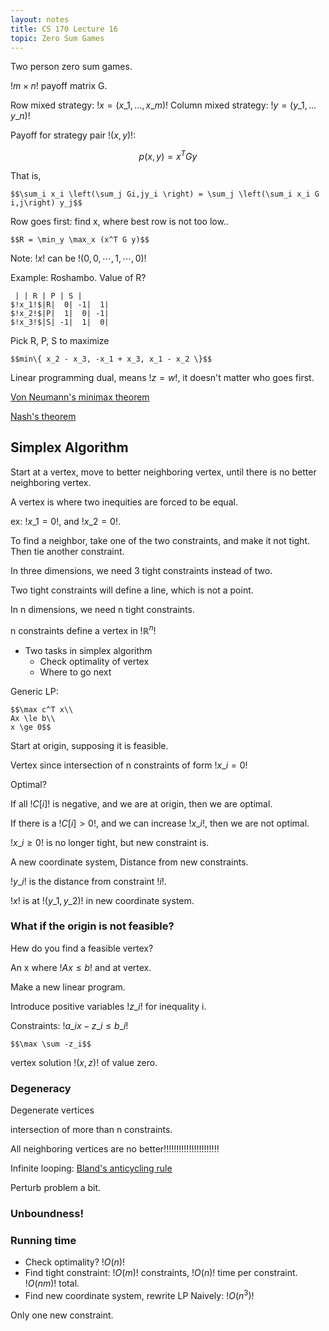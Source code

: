 ```yaml
---
layout: notes
title: CS 170 Lecture 16
topic: Zero Sum Games
---
```


Two person zero sum games.

$!m \times n!$ payoff matrix G.

Row mixed strategy: $!x = (x\_1, \dots, x\_m)!$
Column mixed strategy: $!y = (y\_1, \dots y\_n)!$

Payoff for strategy pair $!(x, y)!$:

$$p(x,y) = x^TGy$$

That is,

    $$\sum_i x_i \left(\sum_j Gi,jy_i \right) = \sum_j \left(\sum_i x_i G i,j\right) y_j$$

Row goes first:
find x, where best row is not too low..

    $$R = \min_y \max_x (x^T G y)$$

Note: $!x!$ can be $!(0,0,\cdots,1,\cdots,0)!$

Example: Roshambo. Value of R?

     | | R | P | S |
    $!x_1!$|R|  0| -1|  1|
    $!x_2!$|P|  1|  0| -1|
    $!x_3!$|S| -1|  1|  0|

Pick R, P, S to maximize

    $$min\{ x_2 - x_3, -x_1 + x_3, x_1 - x_2 \}$$

Linear programming dual, means $!z = w!$, it doesn't matter who goes first. 

[Von Neumann's minimax theorem](http://en.wikipedia.org/wiki/Minimax)

[Nash's theorem](http://en.wikipedia.org/wiki/Nash_equilibrium)

## Simplex Algorithm
Start at a vertex, move to better neighboring vertex, until there is no better
neighboring vertex. 

A vertex is where two inequities are forced to be equal. 

ex: $!x\_1 = 0!$, and $!x\_2 = 0!$.

To find a neighbor, take one of the two constraints, and make it not tight. Then
tie another constraint. 

In three dimensions, we need 3 tight constraints instead of two.

Two tight constraints will define a line, which is not a point. 

In n dimensions, we need n tight constraints. 

n constraints define a vertex in $!\mathbb{R}^n!$

* Two tasks in simplex algorithm
  * Check optimality of vertex
  * Where to go next

Generic LP:

    $$\max c^T x\\
    Ax \le b\\
    x \ge 0$$

Start at origin, supposing it is feasible.

Vertex since intersection of n constraints of form $!x\_i = 0!$

Optimal? 

If all $!C[i]!$ is negative, and we are at origin, then we are optimal. 

If there is a $!C[i] > 0!$, and we can increase $!x\_i!$, then we are not
optimal. 

$!x\_i \ge 0!$ is no longer tight, but new constraint is. 

A new coordinate system, Distance from new constraints. 

$!y\_i!$ is the distance from constraint $!i!$. 

$!x!$ is at $!(y\_1, y\_2)!$ in new coordinate system. 

### What if the origin is not feasible?

Hew do you find a feasible vertex?

An x where $!Ax \le b!$ and at vertex.

Make a new linear program. 

Introduce positive variables $!z\_i!$ for inequality i.

Constraints: $!a\_ix - z\_i \le b\_i!$

    $$\max \sum -z_i$$

vertex solution $!(x, z)!$ of value zero. 

### Degeneracy

Degenerate vertices 

intersection of more than n constraints. 

All neighboring vertices are no better!!!!!!!!!!!!!!!!!!!!!!

Infinite looping: 
[Bland's anticycling rule](http://en.wikipedia.org/wiki/Bland's_rule)

Perturb problem a bit. 

### Unboundness!

### Running time
* Check optimality? $!O(n)!$
* Find tight constraint: $!O(m)!$ constraints, $!O(n)!$ time per constraint.
  $!O(nm)!$ total.
* Find new coordinate system, rewrite LP
  Naively: $!O(n^3)!$
  
Only one new constraint. 

